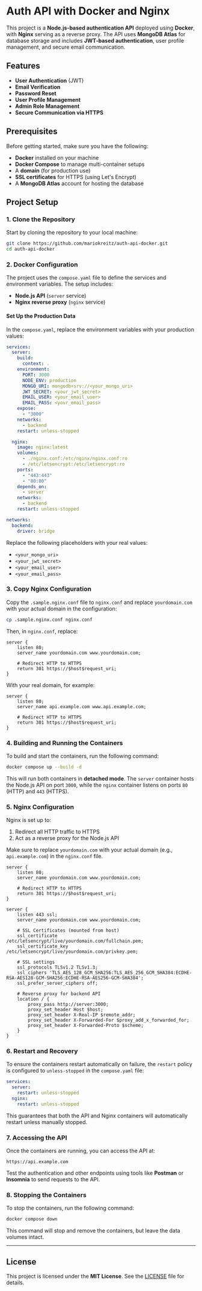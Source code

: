 # Auth API with Docker and Nginx

This project is a **Node.js-based authentication API** deployed using **Docker**, with **Nginx** serving as a reverse proxy. The API uses **MongoDB Atlas** for database storage and includes **JWT-based authentication**, user profile management, and secure email communication.

## Features

- **User Authentication** (JWT)
- **Email Verification**
- **Password Reset**
- **User Profile Management**
- **Admin Role Management**
- **Secure Communication via HTTPS**

## Prerequisites

Before getting started, make sure you have the following:

- **Docker** installed on your machine
- **Docker Compose** to manage multi-container setups
- A **domain** (for production use)
- **SSL certificates** for HTTPS (using Let's Encrypt)
- A **MongoDB Atlas** account for hosting the database

## Project Setup

### 1. Clone the Repository

Start by cloning the repository to your local machine:

```bash
git clone https://github.com/mariokreitz/auth-api-docker.git
cd auth-api-docker
```

### 2. Docker Configuration

The project uses the `compose.yaml` file to define the services and environment variables. The setup includes:

- **Node.js API** (`server` service)
- **Nginx reverse proxy** (`nginx` service)

#### Set Up the Production Data

In the `compose.yaml`, replace the environment variables with your production values:

```yaml
services:
  server:
    build:
      context: .
    environment:
      PORT: 3000
      NODE_ENV: production
      MONGO_URI: mongodb+srv://<your_mongo_uri>
      JWT_SECRET: <your_jwt_secret>
      EMAIL_USER: <your_email_user>
      EMAIL_PASS: <your_email_pass>
    expose:
      - "3000"
    networks:
      - backend
    restart: unless-stopped

  nginx:
    image: nginx:latest
    volumes:
      - ./nginx.conf:/etc/nginx/nginx.conf:ro
      - /etc/letsencrypt:/etc/letsencrypt:ro
    ports:
      - "443:443"
      - "80:80"
    depends_on:
      - server
    networks:
      - backend
    restart: unless-stopped

networks:
  backend:
    driver: bridge
```

Replace the following placeholders with your real values:
- `<your_mongo_uri>`
- `<your_jwt_secret>`
- `<your_email_user>`
- `<your_email_pass>`

### 3. Copy Nginx Configuration

Copy the `.sample.nginx.conf` file to `nginx.conf` and replace `yourdomain.com` with your actual domain in the configuration:

```bash
cp .sample.nginx.conf nginx.conf
```

Then, in `nginx.conf`, replace:

```nginx
server {
    listen 80;
    server_name yourdomain.com www.yourdomain.com;

    # Redirect HTTP to HTTPS
    return 301 https://$host$request_uri;
}
```

With your real domain, for example:

```nginx
server {
    listen 80;
    server_name api.example.com www.api.example.com;

    # Redirect HTTP to HTTPS
    return 301 https://$host$request_uri;
}
```

### 4. Building and Running the Containers

To build and start the containers, run the following command:

```bash
docker compose up --build -d
```

This will run both containers in **detached mode**. The `server` container hosts the Node.js API on port `3000`, while the `nginx` container listens on ports `80` (HTTP) and `443` (HTTPS).

### 5. Nginx Configuration

Nginx is set up to:

1. Redirect all HTTP traffic to HTTPS
2. Act as a reverse proxy for the Node.js API

Make sure to replace `yourdomain.com` with your actual domain (e.g., `api.example.com`) in the `nginx.conf` file.

```nginx
server {
    listen 80;
    server_name yourdomain.com www.yourdomain.com;

    # Redirect HTTP to HTTPS
    return 301 https://$host$request_uri;
}

server {
    listen 443 ssl;
    server_name yourdomain.com www.yourdomain.com;

    # SSL Certificates (mounted from host)
    ssl_certificate /etc/letsencrypt/live/yourdomain.com/fullchain.pem;
    ssl_certificate_key /etc/letsencrypt/live/yourdomain.com/privkey.pem;

    # SSL settings
    ssl_protocols TLSv1.2 TLSv1.3;
    ssl_ciphers 'TLS_AES_128_GCM_SHA256:TLS_AES_256_GCM_SHA384:ECDHE-RSA-AES128-GCM-SHA256:ECDHE-RSA-AES256-GCM-SHA384';
    ssl_prefer_server_ciphers off;

    # Reverse proxy for backend API
    location / {
        proxy_pass http://server:3000;
        proxy_set_header Host $host;
        proxy_set_header X-Real-IP $remote_addr;
        proxy_set_header X-Forwarded-For $proxy_add_x_forwarded_for;
        proxy_set_header X-Forwarded-Proto $scheme;
    }
}
```

### 6. Restart and Recovery

To ensure the containers restart automatically on failure, the `restart` policy is configured to `unless-stopped` in the `compose.yaml` file:

```yaml
services:
  server:
    restart: unless-stopped
  nginx:
    restart: unless-stopped
```

This guarantees that both the API and Nginx containers will automatically restart unless manually stopped.

### 7. Accessing the API

Once the containers are running, you can access the API at:

```
https://api.example.com
```

Test the authentication and other endpoints using tools like **Postman** or **Insomnia** to send requests to the API.

### 8. Stopping the Containers

To stop the containers, run the following command:

```bash
docker compose down
```

This command will stop and remove the containers, but leave the data volumes intact.

---

## License

This project is licensed under the **MIT License**. See the [LICENSE](LICENSE) file for details.
